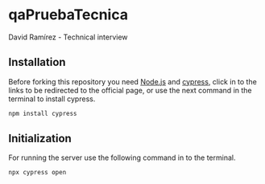 # qaPruebaTecnica
David Ramírez - Technical interview 

## Installation

Before forking this repository you need [Node.js](https://nodejs.org/en/) and [cypress](https://www.cypress.io/), click in to the links to be redirected to the official page, or use the next command in the terminal to install cypress.

```bash
npm install cypress
```
## Initialization

For running the server use the following command in to the terminal.

```bash
npx cypress open
```
